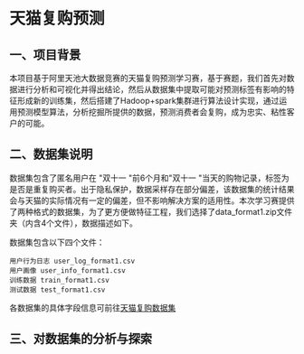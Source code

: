 # 天猫复购预测
## 一、项目背景
本项目基于阿里天池大数据竞赛的天猫复购预测学习赛，基于赛题，我们首先对数据进行分析和可视化并得出结论，然后从数据集中提取可能对预测标签有影响的特征形成新的训练集，然后搭建了Hadoop+spark集群进行算法设计实现，通过运用预测模型算法，分析挖掘所提供的数据，预测消费者会复购，成为忠实、粘性客户的可能。
## 二、数据集说明  

数据集包含了匿名用户在 "双十一 "前6个月和"双十一 "当天的购物记录，标签为是否是重复购买者。出于隐私保护，数据采样存在部分偏差，该数据集的统计结果会与天猫的实际情况有一定的偏差，但不影响解决方案的适用性。本次学习赛提供了两种格式的数据集，为了更方便做特征工程，我们选择了data_format1.zip文件夹（内含4个文件），数据描述如下。

数据集包含以下四个文件：  
```
用户行为日志 user_log_format1.csv  
用户画像 user_info_format1.csv  
训练数据 train_format1.csv  
测试数据 test_format1.csv  
```

各数据集的具体字段信息可前往[天猫复购数据集](https://www.heywhale.com/mw/dataset/622d9ebf8a84f900178990ec)

## 三、对数据集的分析与探索
